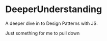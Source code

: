 # DeeperUnderstanding
A deeper dive in to Design Patterns with JS.

Just something for me to pull down
